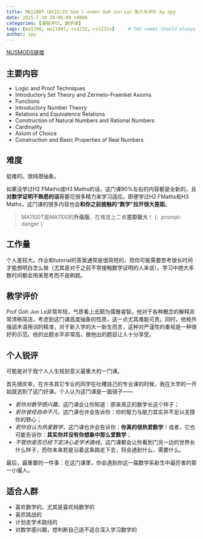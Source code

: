 ```yaml
---
title: MA1100T（AY22/23 Sem 1 under Goh Jun Le）简介与评价 by zpy
date: 2025-7-20 20:06:00 +0800
categories: [课程评价, 数学课]
tags: [ma1100, ma1100t, cs1231, cs1231s]     # TAG names should always be lowercase
author: zpy
---
```

[NUSMODS链接](https://nusmods.com/courses/MA1100T/basic-discrete-mathematics-t)

## 主要内容

- Logic and Proof Techniques
- Introductory Set Theory and Zermelo-Fraenkel Axioms
- Functions
- Introductory Number Theory
- Relations and Equivalence Relations
- Construction of Natural Numbers and Rational Numbers
- Cardinality
- Axiom of Choice
- Construction and Basic Properties of Real Numbers

## 难度

挺难的。很纯很抽象。

如果没学过H2 FMaths或H3 Maths的话，这门课90%左右的内容都是全新的，且**对数学证明不熟悉的话**需要花很多精力来学习适应。即便学过H2 FMaths和H3 Maths，这门课的很多内容也会**和你之前接触的“数学”拉开很大差距**。

> MA1100T是MA1100的**升级版**，在难度上二者**差距极大**！
{: .prompt-danger }

## 工作量

个人差较大。作业和tutorial的答案通常是很简短的，但你可能需要思考很长时间才能想明白怎么做（尤其是对于之前不常接触数学证明的人来说）。学习中绝大多数时间都会用来思考而不是刷题。

## 教学评价

Prof Goh Jun Le非常年轻，气质看上去颇为儒雅睿智。他对于各种概念的解释非常清晰简洁，考虑到这门课高度抽象的性质，这一点尤其难能可贵。同时，他格外强调术语用词的精准，对于新入学的大一新生而言，这种对严谨性的重视是一种很好的示范。他的出题水平非常高，做他出的题目让人十分享受。

## 个人锐评

可能是对于我个人人生规划意义最重大的一门课。

首先很庆幸，在许多其它专业的同学在吐槽自己的专业课的时候，我在大学的一开始就选到了这门好课。个人认为这门课是一面镜子——

- *若你对数学感兴趣*，这门课会让你知道：原来真正的数学长这个样子；
- *若你曾经自命不凡*，这门课也许会告诉你：你的智力与能力其实并不足以支撑你的野心；
- *若你自认为热爱数学*，这门课也许会告诉你：**你真的很热爱数学**！或者，它也可能告诉你：**其实你并没有你想象中那么爱数学**；
- *不管你是否已经下定决心走学术路线*，这门课都会让你看到门另一边的世界长什么样子，而你未来若是沿着这条路走下去，将会遇到什么、需要什么。

最后，最重要的一件事：在这门课里，你会遇到你这一届数学系新生中最厉害的那一小撮人。

## 适合人群

- 喜欢数学的，尤其是喜欢纯数学的
- 喜欢挑战的
- 计划走学术路线的
- 对数学感兴趣，想判断自己适不适合深入学习数学的
